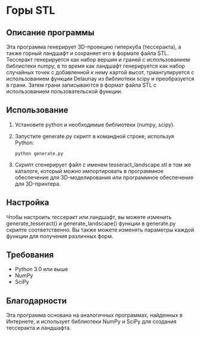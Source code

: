 # Горы STL

## Описание программы

Эта программа генерирует 3D-проекцию гиперкуба (тессеракта), а также горный ландшафт и сохраняет его в формате файла STL. Тессеракт генерируется как набор вершин и граней с использованием библиотеки numpy, в то время как ландшафт генерируется как набор случайных точек с добавленной к нему картой высот, триангулируется с использованием функции Delaunay из библиотеки scipy и преобразуется в грани. Затем грани записываются в формат файла STL с использованием пользовательской функции.

## Использование

1. Установите python и необходимые библиотеки (numpy, scipy).

2. Запустите generate.py скрипт в командной строке, используя Python:

   ```
   python generate.py
   ```

3. Скрипт сгенерирует файл с именем tesseract_landscape.stl в том же каталоге, который можно импортировать в программное обеспечение для 3D-моделирования или программное обеспечение для 3D-принтера.

## Настройка

Чтобы настроить тессеракт или ландшафт, вы можете изменить generate_tesseract() и generate_landscape() функции в generate.py скрипте соответственно. Вы также можете изменять параметры каждой функции для получения различных форм.

## Требования

* Python 3.0 или выше
* NumPy
* SciPy

## Благодарности

Эта программа основана на аналогичных программах, найденных в Интернете, и использует библиотеки NumPy и SciPy для создания тессеракта и ландшафта.

